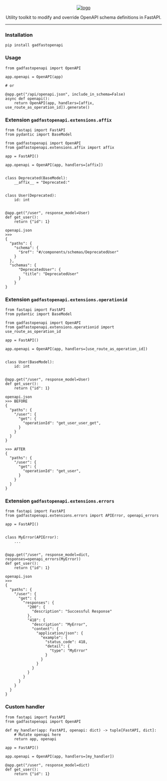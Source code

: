 <p align="center">
  <a href="https://github.com/AlexDemure/gadfastopenapi">
    <a href="https://ibb.co/DHJ0GXWW"><img src="https://i.ibb.co/KpPTNZhh/logo.png" alt="logo" border="0"></a>
  </a>
</p>

<p align="center">
  Utility toolkit to modify and override OpenAPI schema definitions in FastAPI.
</p>

---

### Installation

```
pip install gadfastopenapi
```

### Usage
```
from gadfastopenapi import OpenAPI

app.openapi = OpenAPI(app)

# or

@app.get("/api/openapi.json", include_in_schema=False)
async def openapi():
    return OpenAPI(app, handlers=[affix, use_route_as_operation_id]).generate()
```

### Extension ```gadfastopenapi.extensions.affix```

```
from fastapi import FastAPI
from pydantic import BaseModel

from gadfastopenapi import OpenAPI
from gadfastopenapi.extensions.affix import affix

app = FastAPI()

app.openapi = OpenAPI(app, handlers=[affix])


class Deprecated(BaseModel):
    __affix__ = "Deprecated:"


class User(Deprecated):
    id: int


@app.get("/user", response_model=User)
def get_user():
    return {"id": 1}

openapi.json
>>>
{
  "paths": {
    "schema": {
      "$ref": "#/components/schemas/DeprecatedUser"
    }
  },
  "schemas": {
      "DeprecatedUser": {
        "title": "DeprecatedUser"
      }
    }
}
```

### Extension ```gadfastopenapi.extensions.operationid```

```
from fastapi import FastAPI
from pydantic import BaseModel

from gadfastopenapi import OpenAPI
from gadfastopenapi.extensions.operationid import use_route_as_operation_id

app = FastAPI()

app.openapi = OpenAPI(app, handlers=[use_route_as_operation_id])


class User(BaseModel):
    id: int


@app.get("/user", response_model=User)
def get_user():
    return {"id": 1}

openapi.json
>>> BEFORE
{
  "paths": {
    "/user": {
      "get": {
        "operationId": "get_user_user_get",
      }
    }
  }
}

>>> AFTER
{
  "paths": {
    "/user": {
      "get": {
        "operationId": "get_user",
      }
    }
  }
}
```

### Extension ```gadfastopenapi.extensions.errors``` 

```
from fastapi import FastAPI
from gadfastopenapi.extensions.errors import APIError, openapi_errors

app = FastAPI()


class MyError(APIError):
    ...


@app.get("/user", response_model=dict, responses=openapi_errors(MyError))
def get_user():
    return {"id": 1}

openapi.json
>>>
{
  "paths": {
    "/user": {
      "get": {
        "responses": {
          "200": {
            "description": "Successful Response"
          },
          "418": {
            "description": "MyError",
            "content": {
              "application/json": {
                "example": {
                  "status_code": 418,
                  "detail": {
                    "type": "MyError"
                  }
                }
              }
            }
          }
        }
      }
    }
  }
}
```


### Custom handler

```
from fastapi import FastAPI
from gadfastopenapi import OpenAPI

def my_handler(app: FastAPI, openapi: dict) -> tuple[FastAPI, dict]:
    # Mutate openapi here
    return app, openapi

app = FastAPI()

app.openapi = OpenAPI(app, handlers=[my_handler])

@app.get("/user", response_model=dict)
def get_user():
    return {"id": 1}
```

